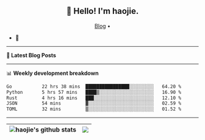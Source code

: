 <h2 align="center">👋 Hello! I'm haojie.</h2>
<p align="center">
  <a href="https://aoyouer.com">Blog</a> •
</p>


- 🔭 


-------

**📝 Latest Blog Posts**


-------

📊 **Weekly development breakdown**
<!--START_SECTION:waka-->

```txt
Go           22 hrs 38 mins  ████████████████░░░░░░░░░   64.20 %
Python       5 hrs 57 mins   ████▒░░░░░░░░░░░░░░░░░░░░   16.90 %
Rust         4 hrs 16 mins   ███░░░░░░░░░░░░░░░░░░░░░░   12.10 %
JSON         54 mins         ▓░░░░░░░░░░░░░░░░░░░░░░░░   02.59 %
TOML         32 mins         ▒░░░░░░░░░░░░░░░░░░░░░░░░   01.52 %
```

<!--END_SECTION:waka-->

-------



| <img align="center" src="https://github-readme-stats.vercel.app/api?username=haojie06&show_icons=true&theme=graywhite&show_icons=true&count_private=true&include_all_commits=true&hide_border=true" alt="haojie's github stats" /> | <img align="center" src="https://github-readme-stats.vercel.app/api/top-langs/?username=haojie06&layout=compact&theme=graywhite&hide_border=true&hide=css,html" /> |
| ------------- | ------------- |


